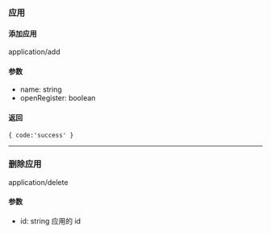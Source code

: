 ### 应用
#### 添加应用
application/add
#### 参数
* name: string
* openRegister: boolean
#### 返回
`
{ code:'success' }
`

<hr/>

### 删除应用
application/delete
#### 参数
* id: string 应用的 id

